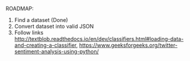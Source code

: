 ROADMAP:
1) Find a dataset (Done)
2) Convert dataset into valid JSON
3) Follow links http://textblob.readthedocs.io/en/dev/classifiers.html#loading-data-and-creating-a-classifier, https://www.geeksforgeeks.org/twitter-sentiment-analysis-using-python/
